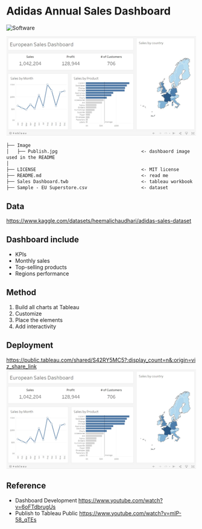 # Adidas Annual Sales Dashboard

![Software](https://img.shields.io/badge/%20Tableau-FFFFFF?style=for-the-badge&logo=Tableau&logoColor=0077B5)

 <img src="https://github.com/Taweilo/EU_Sales_Dashboard/blob/main/Image/Publish.jpg" width="1100">
 
```
├── Image
│   ├── Publish.jpg                               <- dashbaord image used in the README                    
│
├── LICENSE                                       <- MIT license
├── README.md                                     <- read me
├── Sales Dashboard.twb                           <- tableau workbook
├── Sample - EU Superstore.csv                    <- dataset
```
## Data 
https://www.kaggle.com/datasets/heemalichaudhari/adidas-sales-dataset

## Dashboard include
* KPIs
* Monthly sales
* Top-selling products
* Regions performance

## Method
1. Build all charts at Tableau
2. Customize
3. Place the elements
4. Add interactivity

## Deployment
https://public.tableau.com/shared/S42RY5MC5?:display_count=n&:origin=viz_share_link
 <img src="https://github.com/Taweilo/EU_Sales_Dashboard/blob/main/Image/Publish.jpg" width="1100">

## Reference
* Dashboard Development https://www.youtube.com/watch?v=6oFTdbrugUs
* Publish to Tableau Public https://www.youtube.com/watch?v=mIP-58_qTEs
